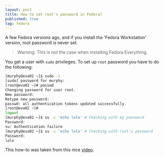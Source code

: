 ```yaml
---
layout: post
title: How to set root's password in Fedora?
published: true
tag: fedora
---
```


A few Fedora versions ago, and if you install the 'Fedora Workstation' version, root password is never set. 

> Warning: This is not the case when installing Fedora Everything. 

You get a user with `sudo` privileges. To set up `root` password you have to do the following:

```bash
[murphy@eva02 ~]$ sudo -i
[sudo] password for murphy: 
[root@eva02 ~]# passwd
Changing password for user root.
New password: 
Retype new password: 
passwd: all authentication tokens updated successfully.
[root@eva02 ~]# 
logout
[murphy@eva02 ~]$ su -c 'echo lolo' # Checking with my password
Password: 
su: Authentication failure
[murphy@eva02 ~]$ su -c 'echo lolo' # Checking with root's password
Password: 
lolo
```

This how-to was taken from this nice [video](https://www.youtube.com/watch?v=PO0aQL3Jhnw).
